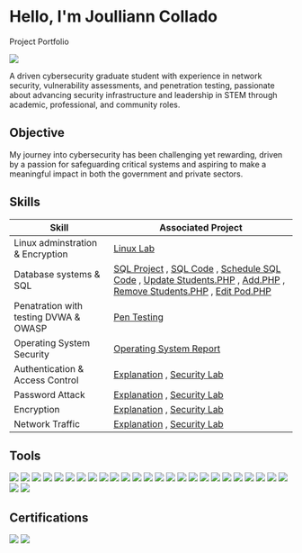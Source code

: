 # Hello, I'm Joulliann Collado
Project Portfolio

<a href="https://www.linkedin.com/in/joullianncollado"><img src="https://img.shields.io/badge/-LinkedIn-0072b1?&style=for-the-badge&logo=linkedin&logoColor=white" /></a>

A driven cybersecurity graduate student with experience in network security, vulnerability assessments, and penetration testing, passionate about advancing security infrastructure and leadership in STEM through academic, professional, and community roles.

## Objective
My journey into cybersecurity has been challenging yet rewarding, driven by a passion for safeguarding critical systems and aspiring to make a meaningful impact in both the government and private sectors.

## Skills

| Skill                                         | Associated Project         |
|-----------------------------------------------|----------------------------|
| Linux adminstration & Encryption              | <a href="https://drive.google.com/file/d/16A5JdDjzNE-AHMzDqTgv3KkMyDXbxd2q/view?usp=sharing">Linux Lab</a>|
| Database systems & SQL                        | <a href="https://drive.google.com/file/d/19bGrjKpsR7bswGcGUBgmdxdC7oJ9Xv18/view?usp=sharing">SQL Project</a> , <a    href="https://drive.google.com/file/d/1LPMbADfGVFTPUpomxKzx1vw_b0zKQPkW/view?usp=sharing">SQL Code</a> , <a href="https://drive.google.com/file/d/1nM00TiyIKOTXKg3n1Cxunobkq9eY21in/view?usp=sharing">Schedule SQL Code</a> , <a href="https://drive.google.com/file/d/1pbQcf63i9AmmB81YEEN0J_JDr3c3owOO/view?usp=sharing">Update Students.PHP</a> , <a href="https://drive.google.com/file/d/1g-vtKVdgEPZ2Gh08GcFRzQSpUB1ZJ9M2/view?usp=sharing">Add.PHP</a> , <a href="https://drive.google.com/file/d/1k_uIPjdzU5a1w7bGnnE2p8sK6eIl-HyE/view?usp=sharing">Remove Students.PHP</a> , <a href="https://drive.google.com/file/d/1WRWSfcibgQhbEOljbFNLFVd8M7MIbJBt/view?usp=sharing">Edit Pod.PHP</a>
| Penatration with testing DVWA & OWASP         | <a href="https://drive.google.com/file/d/1AxKTNrgcyqqSdM5STdy9DIb9kb08Lj-w/view?usp=sharing">Pen Testing</a>|
| Operating System Security                     |<a href="https://drive.google.com/file/d/1j628KVtG8OgdXeA0ex_T0t7b9X-t1I_H/view?usp=sharing">Operating System Report</a>|
|Authentication & Access Control                |<a href="https://drive.google.com/file/d/1IX2goMD80aqPOZ4SksWcgaTb6gEV_9i5/view?usp=sharing">Explanation<a/> , <a href="https://drive.google.com/file/d/1DIc-orTVlfC5DJ7WDe0zSYVn0P8Qj6z6/view?usp=sharing">Security Lab</a>|
| Password Attack                               |<a href="https://drive.google.com/file/d/18NxBnRDEdozT3gfSco4P0c2WyhkmwrJw/view?usp=sharing">Explanation<a/> , <a href="https://drive.google.com/file/d/10hp4Tl92M5guVK7aCenyWjb-8kGuEVGW/view?usp=sharing">Security Lab</a>|
| Encryption                                    |<a href="https://drive.google.com/file/d/1sW9E2fJjadBQTicgMvlYZ6W8RU8ohAdR/view?usp=sharing">Explanation</a> , <a  href="https://drive.google.com/file/d/1NZCa1H61QsbE_fPiOs90qYUVUy7Y4yTE/view?usp=sharing">Security Lab</a>|
| Network Traffic                               |<a href="https://drive.google.com/file/d/1SeCUNR0Ovdxn-7wlkBlfjbVHmYXw0OLX/view?usp=sharing">Explanation</a> , <a href="https://drive.google.com/file/d/1Dg0bRsi0MKS5m67nbx9oS1V7Lkxz0_9c/view?usp=sharing">Security Lab</a>|
## Tools
<div>
    <img src="https://img.shields.io/badge/-Wireshark-1679A7?&style=for-the-badge&logo=Wireshark&logoColor=white" />
    <img src="https://img.shields.io/badge/-MySQL-4479A1?&style=for-the-badge&logo=MySQL&logoColor=white" />
    <img src="https://img.shields.io/badge/-OWASP-000000?&style=for-the-badge&logo=OWASP&logoColor=white" />
    <img src="https://img.shields.io/badge/-Visual_Studio-5C2D91?&style=for-the-badge&logo=visual-studio&logoColor=white" />
    <img src="https://img.shields.io/badge/-Python-3776AB?&style=for-the-badge&logo=Python&logoColor=white" />
    <img src="https://img.shields.io/badge/-Java-007396?&style=for-the-badge&logo=Java&logoColor=white" />
    <img src="https://img.shields.io/badge/-Linux-FCC624?&style=for-the-badge&logo=Linux&logoColor=black" />
    <img src="https://img.shields.io/badge/-Assembly_Language-0078D6?&style=for-the-badge&logo=assembly-language&logoColor=white" />
    <img src="https://img.shields.io/badge/-C++-00599C?&style=for-the-badge&logo=C%2B%2B&logoColor=white" />
    <img src="https://img.shields.io/badge/-IBM_QRadar-052FAD?&style=for-the-badge&logo=IBM&logoColor=white" />
    <img src="https://img.shields.io/badge/-Troubleshooting-FF6F00?&style=for-the-badge&logo=IT&logoColor=white" />
    <img src="https://img.shields.io/badge/-IT_Operations-000000?&style=for-the-badge&logo=IT-operations&logoColor=white" />
    <img src="https://img.shields.io/badge/-SIEM_Tools-00B4D8?&style=for-the-badge&logo=splunk&logoColor=white" />
    <img src="https://img.shields.io/badge/-SQL_Injection-9B59B6?&style=for-the-badge&logo=sql&logoColor=white" />
    <img src="https://img.shields.io/badge/-Brute_Force-6A1B9A?&style=for-the-badge&logo=cybersecurity&logoColor=white" />
    <img src="https://img.shields.io/badge/-XSS-DA291C?&style=for-the-badge&logo=cybersecurity&logoColor=white" />
    <img src="https://img.shields.io/badge/-Command_Injection-F39C12?&style=for-the-badge&logo=cybersecurity&logoColor=white" />
    <img src="https://img.shields.io/badge/-File_Inclusion-1F618D?&style=for-the-badge&logo=cybersecurity&logoColor=white" />
    <img src="https://img.shields.io/badge/-File_Upload-E74C3C?&style=for-the-badge&logo=upload&logoColor=white" />
    <img src="https://img.shields.io/badge/-CSRF-E67E22?&style=for-the-badge&logo=cybersecurity&logoColor=white" />
    <img src="https://img.shields.io/badge/-CSP_Bypass-2ECC71?&style=for-the-badge&logo=cybersecurity&logoColor=white" />
    <img src="https://img.shields.io/badge/-NIST_RMF-1D3557?&style=for-the-badge&logo=cybersecurity&logoColor=white" />
    <img src="https://img.shields.io/badge/-ACAS_Scanning-2F80ED?&style=for-the-badge&logo=cybersecurity&logoColor=white" />
    <img src="https://img.shields.io/badge/-Windows_VM-0078D4?&style=for-the-badge&logo=Windows&logoColor=white" />
    <img src="https://img.shields.io/badge/-MS_Office-D83B01?&style=for-the-badge&logo=microsoft-office&logoColor=white" />
    <img src="https://img.shields.io/badge/-Tenable_Nessus-009639?&style=for-the-badge&logo=tenable&logoColor=white" />
    <img src="https://img.shields.io/badge/-STIG_Evaluation-141E30?&style=for-the-badge&logo=cybersecurity&logoColor=white" />


</div>

## Certifications
<div>
<img src="https://img.shields.io/badge/-Google_IT_Support-4285F4?&style=for-the-badge&logo=Google&logoColor=white" />
<img src="https://img.shields.io/badge/-IBM_Certification-052FAD?&style=for-the-badge&logo=IBM&logoColor=white" />
</div>
